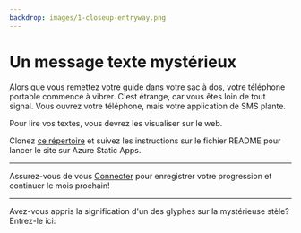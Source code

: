 ```yaml
---
backdrop: images/1-closeup-entryway.png
---
```


# Un message texte mystérieux

Alors que vous remettez votre guide dans votre sac à dos, votre téléphone portable commence à vibrer. C'est étrange, car vous êtes loin de tout signal. Vous ouvrez votre téléphone, mais votre application de SMS plante.

Pour lire vos textes, vous devrez les visualiser sur le web.

Clonez [ce répertoire](https://github.com/MicrosoftDocs/Azure-Maya-Mystery-Challenge-1) et suivez les instructions sur le fichier README pour lancer le site sur Azure Static Apps.

<hr class = "m-5" />

Assurez-vous de vous [Connecter](../login) pour enregistrer votre progression et continuer le mois prochain!

<hr class = "m-5" />

Avez-vous appris la signification d'un des glyphes sur la mystérieuse stèle? Entrez-le ici:

<Challenge1/>

